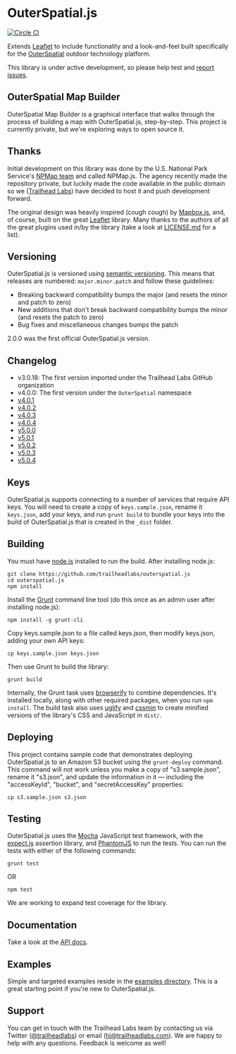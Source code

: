 # OuterSpatial.js

[![Circle CI](https://circleci.com/gh/trailheadlabs/outerspatial.js.svg?style=svg)](https://circleci.com/gh/trailheadlabs/outerspatial.js)

Extends [Leaflet](http://leafletjs.com) to include functionality and a look-and-feel built specifically for the [OuterSpatial](https://www.outerspatial.com) outdoor technology platform.

This library is under active development, so please help test and [report issues](https://github.com/trailheadlabs/outerspatial.js/issues).

## OuterSpatial Map Builder

OuterSpatial Map Builder is a graphical interface that walks through the process of building a map with OuterSpatial.js, step-by-step. This project is currently private, but we're exploring ways to open source it.

## Thanks

Initial development on this library was done by the U.S. National Park Service's [NPMap team](https://www.nps.gov/npmap/) and called NPMap.js. The agency recently made the repository private, but luckily made the code available in the public domain so we ([Trailhead Labs](https://www.trailheadlabs.com)) have decided to host it and push development forward.

The original design was heavily inspired (cough cough) by [Mapbox.js](https://github.com/mapbox/mapbox.js), and, of course, built on the great [Leaflet](http://leafletjs.com) library. Many thanks to the authors of all the great plugins used in/by the library (take a look at [LICENSE.md](https://github.com/trailheadlabs/outerspatial.js/blob/master/LICENSE.md) for a list).

## Versioning

OuterSpatial.js is versioned using [semantic versioning](http://semver.org). This means that releases are numbered: `major.minor.patch` and follow these guidelines:

- Breaking backward compatibility bumps the major (and resets the minor and patch to zero)
- New additions that don't break backward compatibility bumps the minor (and resets the patch to zero)
- Bug fixes and miscellaneous changes bumps the patch

2.0.0 was the first official OuterSpatial.js version.

## Changelog

- v3.0.18: The first version imported under the Trailhead Labs GitHub organization
- v4.0.0: The first version under the `OuterSpatial` namespace
- [v4.0.1](https://github.com/trailheadlabs/outerspatial.js/milestone/1?closed=1)
- [v4.0.2](https://github.com/trailheadlabs/outerspatial.js/milestone/2?closed=1)
- [v4.0.3](https://github.com/trailheadlabs/outerspatial.js/milestone/3?closed=1)
- [v4.0.4](https://github.com/trailheadlabs/outerspatial.js/milestone/5?closed=1)
- [v5.0.0](https://github.com/trailheadlabs/outerspatial.js/milestone/4?closed=1)
- [v5.0.1](https://github.com/trailheadlabs/outerspatial.js/milestone/6?closed=1)
- [v5.0.2](https://github.com/trailheadlabs/outerspatial.js/milestone/7?closed=1)
- [v5.0.3](https://github.com/trailheadlabs/outerspatial.js/milestone/8?closed=1)
- [v5.0.4](https://github.com/trailheadlabs/outerspatial.js/milestone/9?closed=1)

## Keys

OuterSpatial.js supports connecting to a number of services that require API keys. You will need to create a copy of `keys.sample.json`, rename it `keys.json`, add your keys, and run `grunt build` to bundle your keys into the build of OuterSpatial.js that is created in the `_dist` folder.

## Building

You must have [node.js](https://nodejs.org/) installed to run the build. After installing node.js:

    git clone https://github.com/trailheadlabs/outerspatial.js
    cd outerspatial.js
    npm install

Install the [Grunt](http://gruntjs.com/) command line tool (do this once as an admin user after installing node.js):

    npm install -g grunt-cli

Copy keys.sample.json to a file called keys.json, then modify keys.json, adding your own API keys:

    cp keys.sample.json keys.json

Then use Grunt to build the library:

    grunt build

Internally, the Grunt task uses [browserify](https://github.com/substack/node-browserify) to combine dependencies. It's installed locally, along with other required packages, when you run `npm install`. The build task also uses [uglify](https://github.com/gruntjs/grunt-contrib-uglify) and [cssmin](https://npmjs.org/package/grunt-contrib-cssmin) to create minified versions of the library's CSS and JavaScript in `dist/`.

## Deploying

This project contains sample code that demonstrates deploying OuterSpatial.js to an Amazon S3 bucket using the `grunt-deploy` command. This command will not work unless you make a copy of "s3.sample.json", rename it "s3.json", and update the information in it  — including the "accessKeyId", "bucket", and "secretAccessKey" properties:

    cp s3.sample.json s3.json

## Testing

OuterSpatial.js uses the [Mocha](https://mochajs.org) JavaScript test framework, with the [expect.js](https://github.com/Automattic/expect.js) assertion library, and [PhantomJS](http://phantomjs.org/) to run the tests. You can run the tests with either of the following commands:

    grunt test

OR

    npm test

We are working to expand test coverage for the library.

## Documentation

Take a look at the [API docs](https://github.com/trailheadlabs/outerspatial.js/blob/master/api/index.md).

## Examples

Simple and targeted examples reside in the [examples directory](https://github.com/trailheadlabs/outerspatial.js/blob/master/examples/). This is a great starting point if you're new to OuterSpatial.js.

## Support

You can get in touch with the Trailhead Labs team by contacting us via Twitter ([@trailheadlabs](https://twitter.com/trailheadlabs)) or email ([hi@trailheadlabs.com](mailto:hi@trailheadlabs.com)). We are happy to help with any questions. Feedback is welcome as well!
